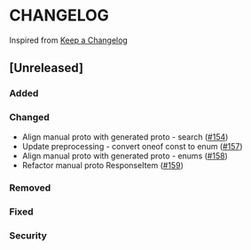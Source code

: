 # CHANGELOG

Inspired from [Keep a Changelog](https://keepachangelog.com/en/1.0.0/)

## [Unreleased]
### Added

### Changed
- Align manual proto with generated proto - search ([#154](https://github.com/opensearch-project/opensearch-protobufs/pull/154))
- Update preprocessing - convert oneof const to enum ([#157](https://github.com/opensearch-project/opensearch-protobufs/pull/157))
- Align manual proto with generated proto - enums ([#158](https://github.com/opensearch-project/opensearch-protobufs/pull/158))
- Refactor manual proto ResponseItem ([#159](https://github.com/opensearch-project/opensearch-protobufs/pull/159))
### Removed

### Fixed

### Security

